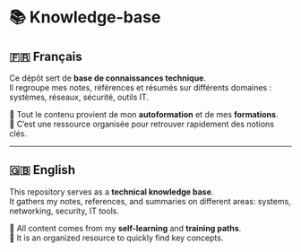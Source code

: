 # 📚 Knowledge-base

## 🇫🇷 Français  

Ce dépôt sert de **base de connaissances technique**.  
Il regroupe mes notes, références et résumés sur différents domaines : systèmes, réseaux, sécurité, outils IT.  

🔹 Tout le contenu provient de mon **autoformation** et de mes **formations**.  
🔹 C’est une ressource organisée pour retrouver rapidement des notions clés.  

---

## 🇬🇧 English  

This repository serves as a **technical knowledge base**.  
It gathers my notes, references, and summaries on different areas: systems, networking, security, IT tools.  

🔹 All content comes from my **self-learning** and **training paths**.  
🔹 It is an organized resource to quickly find key concepts.  
